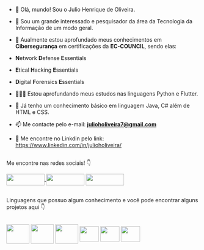 - 👋 Olá, mundo! Sou o Julio Henrique de Oliveira.

- 👀 Sou um grande interessado e pesquisador da área da Tecnologia da Informação de um modo geral.

- 🔐 Aualmente estou aprofundado meus conhecimentos em **Cibersegurança** em certificações da **EC-COUNCIL**, sendo elas:
- **N**etwork **D**efense **E**ssentials
- **E**tical **H**acking **E**ssentials
- **D**igital **F**orensics **E**ssentials

- 🧑🏻‍💻 Estou aprofundando meus estudos nas linguagens Python e Flutter.

- 🧠 Já tenho um conhecimento básico em linguagem Java, C# além de HTML e CSS.

- 📫 Me contacte pelo e-mail: **julioholiveira7@gmail.com**

- 📄 Me encontre no Linkdin pelo link: https://www.linkedin.com/in/julioholiveira/

##

<div>
  <p>Me encontre nas redes sociais! 👇</p>
  <a href='https://linkedin.com/in/julioholiveira/'><img align='center' height='30' width='100' src='https://img.shields.io/badge/LinkedIn-0077B5?style=for-the-badge&logo=linkedin&logoColor=white'</a>
  <a href="https://www.instagram.com/julioho7/"><img align='center' height='30' width='100' src='https://img.shields.io/badge/Instagram-E4405F?style=for-the-badge&logo=instagram&logoColor=white'></a>
  <a href='https://www.facebook.com/julioho18'><img align='center' height='30' width='100' src='https://img.shields.io/badge/Facebook-1877F2?style=for-the-badge&logo=facebook&logoColor=white'></a>
</div>

##
    
<p>Linguagens que possuo algum conhecimento e você pode encontrar alguns projetos aqui 👇</p>
    
<div style="display: inline_block"><br>
  <img align='center' height='50' width='60' src="https://cdn.jsdelivr.net/gh/devicons/devicon/icons/python/python-original.svg" />
  <img align='center' height='50' width='60' src="https://cdn.jsdelivr.net/gh/devicons/devicon/icons/flutter/flutter-original.svg" />
  <img align='center' height='50' width='60' src="https://cdn-icons.flaticon.com/png/512/2273/premium/2273145.png?token=exp=1652659335~hmac=b2965ec8f77af9ebc8a5a45f2b5492b8"/>
  <img align='center' height='40' width='50' src="https://cdn.jsdelivr.net/gh/devicons/devicon/icons/javascript/javascript-original.svg" />
  <img align='center' height='40' width='50' src="https://cdn.jsdelivr.net/gh/devicons/devicon/icons/html5/html5-original-wordmark.svg" />
  <img align='center' height='40' width='50' src="https://cdn.jsdelivr.net/gh/devicons/devicon/icons/css3/css3-original-wordmark.svg" />
</div>
